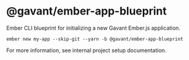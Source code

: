 @gavant/ember-app-blueprint
==================
Ember CLI blueprint for initializing a new Gavant Ember.js application.

```
ember new my-app --skip-git --yarn -b @gavant/ember-app-blueprint
```

For more information, see internal project setup documentation.
